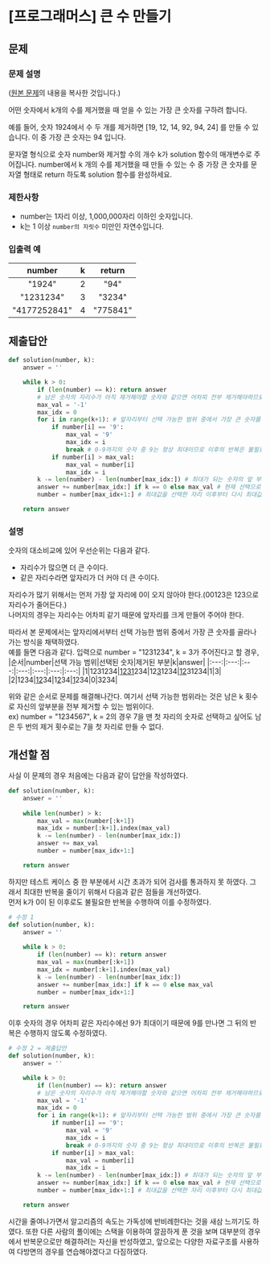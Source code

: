 # [프로그래머스] 큰 수 만들기
## 문제
### 문제 설명
([원본 문제](https://programmers.co.kr/learn/courses/30/lessons/42883)의 내용을 복사한 것입니다.)

어떤 숫자에서 k개의 수를 제거했을 때 얻을 수 있는 가장 큰 숫자를 구하려 합니다.

예를 들어, 숫자 1924에서 수 두 개를 제거하면 [19, 12, 14, 92, 94, 24] 를 만들 수 있습니다. 이 중 가장 큰 숫자는 94 입니다.

문자열 형식으로 숫자 number와 제거할 수의 개수 k가 solution 함수의 매개변수로 주어집니다. number에서 k 개의 수를 제거했을 때 만들 수 있는 수 중 가장 큰 숫자를 문자열 형태로 return 하도록 solution 함수를 완성하세요.

### 제한사항
* number는 1자리 이상, 1,000,000자리 이하인 숫자입니다.
* k는 1 이상 ```number의 자릿수``` 미만인 자연수입니다.

### 입출력 예
|number|k|return|
|:---:|:---:|:---:|
|"1924"|2|"94"|
|"1231234"|3|"3234"|
|"4177252841"|4|"775841"|

## 제출답안
```python
def solution(number, k):
    answer = ''

    while k > 0:
        if (len(number) == k): return answer
        # 남은 숫자의 자리수가 아직 제거해야할 숫자와 같으면 어차피 전부 제거해야하므로 여태까지의 결과 반환
        max_val = '-1'
        max_idx = 0
        for i in range(k+1): # 앞자리부터 선택 가능한 범위 중에서 가장 큰 숫자를 고름(그 이전 부분은 제거)
            if number[i] == '9':
                max_val = '9'
                max_idx = i
                break # 0-9까지의 숫자 중 9는 항상 최대이므로 이후의 반복은 불필요
            if number[i] > max_val:
                max_val = number[i]
                max_idx = i
        k -= len(number) - len(number[max_idx:]) # 최대가 되는 숫자의 앞 부분을 제거했으므로 해당 자리수만큼 남은 제거 횟수 감소
        answer += number[max_idx:] if k == 0 else max_val # 현재 선택으로 인해 모두 제거를 끝냈다면 선택 이후부터의 모든 문자열은 제거하지 않음
        number = number[max_idx+1:] # 최대값을 선택한 자리 이후부터 다시 최대값을 고르기 위함

    return answer
```
### 설명
숫자의 대소비교에 있어 우선순위는 다음과 같다.
* 자리수가 많으면 더 큰 수이다.
* 같은 자리수라면 앞자리가 더 커야 더 큰 수이다.

자리수가 많기 위해서는 먼저 가장 앞 자리에 0이 오지 않아야 한다.(00123은 123으로 자리수가 줄어든다.)  
나머지의 경우는 자리수는 어차피 같기 때문에 앞자리를 크게 만들어 주어야 한다.

따라서 본 문제에서는 앞자리에서부터 선택 가능한 범위 중에서 가장 큰 숫자를 골라나가는 방식을 채택하였다.  
예를 들면 다음과 같다. 입력으로 number = "1231234", k = 3가 주어진다고 할 경우,
|순서|number|선택 가능 범위|선택된 숫자|제거된 부분|k|answer|
|:---:|:---:|:---:|:---:|:---:|:---:|:---:|
|1|1231234|<ins>1231</ins>234|12<ins>3</ins>1234|<ins>12</ins>31234|1|3|
|2|1234|<ins>12</ins>34|1<ins>2</ins>34|<ins>1</ins>234|0|3234|

위와 같은 순서로 문제를 해결해나간다.
여기서 선택 가능한 범위라는 것은 남은 k 횟수로 자신의 앞부분을 전부 제거할 수 있는 범위이다.  
ex) number = "1234567", k = 2의 경우 7을 맨 첫 자리의 숫자로 선택하고 싶어도 남은 두 번의 제거 횟수로는 7을 첫 자리로 만들 수 없다.

## 개선할 점
사실 이 문제의 경우 처음에는 다음과 같이 답안을 작성하였다.
```python
def solution(number, k):
    answer = ''
    
    while len(number) > k:
        max_val = max(number[:k+1])
        max_idx = number[:k+1].index(max_val)
        k -= len(number) - len(number[max_idx:])
        answer += max_val
        number = number[max_idx+1:]

    return answer
```
하지만 테스트 케이스 중 한 부분에서 시간 초과가 되어 검사를 통과하지 못 하였다. 그래서 최대한 반복을 줄이기 위해서 다음과 같은 점들을 개선하였다.  
먼저 k가 0이 된 이후로도 불필요한 반복을 수행하여 이를 수정하였다.
```python
# 수정 1
def solution(number, k):
    answer = ''
    
    while k > 0:
        if (len(number) == k): return answer
        max_val = max(number[:k+1])
        max_idx = number[:k+1].index(max_val)
        k -= len(number) - len(number[max_idx:])
        answer += number[max_idx:] if k == 0 else max_val
        number = number[max_idx+1:]

    return answer
```

이후 숫자의 경우 어차피 같은 자리수에선 9가 최대이기 때문에 9를 만나면 그 뒤의 반복은 수행하지 않도록 수정하였다.
```python
# 수정 2 = 제출답안
def solution(number, k):
    answer = ''

    while k > 0:
        if (len(number) == k): return answer
        # 남은 숫자의 자리수가 아직 제거해야할 숫자와 같으면 어차피 전부 제거해야하므로 여태까지의 결과 반환
        max_val = '-1'
        max_idx = 0
        for i in range(k+1): # 앞자리부터 선택 가능한 범위 중에서 가장 큰 숫자를 고름(그 이전 부분은 제거)
            if number[i] == '9':
                max_val = '9'
                max_idx = i
                break # 0-9까지의 숫자 중 9는 항상 최대이므로 이후의 반복은 불필요
            if number[i] > max_val:
                max_val = number[i]
                max_idx = i
        k -= len(number) - len(number[max_idx:]) # 최대가 되는 숫자의 앞 부분을 제거했으므로 해당 자리수만큼 남은 제거 횟수 감소
        answer += number[max_idx:] if k == 0 else max_val # 현재 선택으로 인해 모두 제거를 끝냈다면 선택 이후부터의 모든 문자열은 제거하지 않음
        number = number[max_idx+1:] # 최대값을 선택한 자리 이후부터 다시 최대값을 고르기 위함

    return answer
```

시간을 줄여나가면서 알고리즘의 속도는 가독성에 반비례한다는 것을 새삼 느끼기도 하였다.
또한 다른 사람의 풀이에는 스택을 이용하여 깔끔하게 푼 것을 보며 대부분의 경우에서 반복문으로만 해결하려는 자신을 반성하였고, 
앞으로는 다양한 자료구조를 사용하여 다방면의 경우를 연습해야겠다고 다짐하였다.

